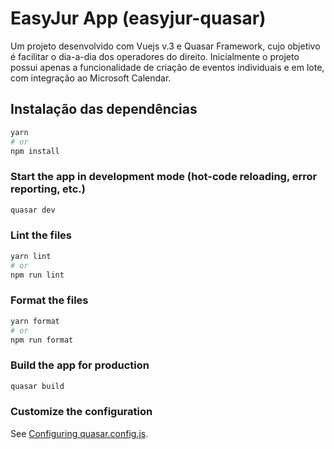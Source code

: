 # EasyJur App (easyjur-quasar)

Um projeto desenvolvido com Vuejs v.3 e Quasar Framework, cujo objetivo é facilitar o dia-a-dia dos operadores do direito.
Inicialmente o projeto possui apenas a funcionalidade de criação de eventos individuais e em lote, com integração ao Microsoft Calendar.

## Instalação das dependências

```bash
yarn
# or
npm install
```

### Start the app in development mode (hot-code reloading, error reporting, etc.)

```bash
quasar dev
```

### Lint the files

```bash
yarn lint
# or
npm run lint
```

### Format the files

```bash
yarn format
# or
npm run format
```

### Build the app for production

```bash
quasar build
```

### Customize the configuration

See [Configuring quasar.config.js](https://v2.quasar.dev/quasar-cli-vite/quasar-config-js).
